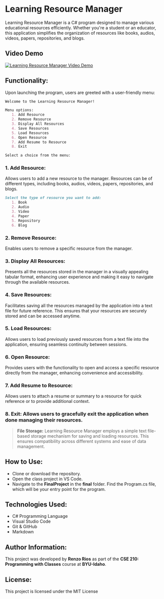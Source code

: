 # Learning Resource Manager

Learning Resource Manager is a C# program designed to manage various educational resources efficiently. Whether you're a student or an educator, this application simplifies the organization of resources like books, audios, videos, papers, repositories, and blogs.

##  Video Demo
[![Learning Resource Manager Video Demo](https://img.youtube.com/vi/pWL342ugOEU/0.jpg)](https://www.youtube.com/watch?v=pWL342ugOEU)

## Functionality:
Upon launching the program, users are greeted with a user-friendly menu:

```markdown
Welcome to the Learning Resource Manager!

Menu options:
   1. Add Resource
   2. Remove Resource
   3. Display All Resources
   4. Save Resources
   5. Load Resources
   6. Open Resource
   7. Add Resume to Resource
   8. Exit

Select a choice from the menu:
```

### 1. Add Resource:
Allows users to add a new resource to the manager. Resources can be of different types, including books, audios, videos, papers, repositories, and blogs.

```markdown
Select the type of resource you want to add:
   1. Book
   2. Audio
   3. Video
   4. Paper
   5. Repository
   6. Blog
```

### 2. Remove Resource:
Enables users to remove a specific resource from the manager.

### 3. Display All Resources:
Presents all the resources stored in the manager in a visually appealing tabular format, enhancing user experience and making it easy to navigate through the available resources.

### 4. Save Resources:
Facilitates saving all the resources managed by the application into a text file for future reference. This ensures that your resources are securely stored and can be accessed anytime.

### 5. Load Resources:
Allows users to load previously saved resources from a text file into the application, ensuring seamless continuity between sessions.

### 6. Open Resource:
Provides users with the functionality to open and access a specific resource directly from the manager, enhancing convenience and accessibility.

### 7. Add Resume to Resource:
Allows users to attach a resume or summary to a resource for quick reference or to provide additional context.

### 8. Exit: Allows users to gracefully exit the application when done managing their resources.

> **File Storage:**
Learning Resource Manager employs a simple text file-based storage mechanism for saving and loading resources. This ensures compatibility across different systems and ease of data management.

## How to Use:
- Clone or download the repository.
- Open the class project in VS Code.
- Navigate to the **FinalProject** in the **final** folder. Find the Program.cs file, which will be your entry point for the program.

## Technologies Used:
- C# Programming Language
- Visual Studio Code
- Git & GitHub
- Markdown

## Author Information:
This project was developed by **Renzo Rios** as part of the **CSE 210: Programming with Classes** course at **BYU-Idaho**.


## License:
This project is licensed under the MIT License
```
